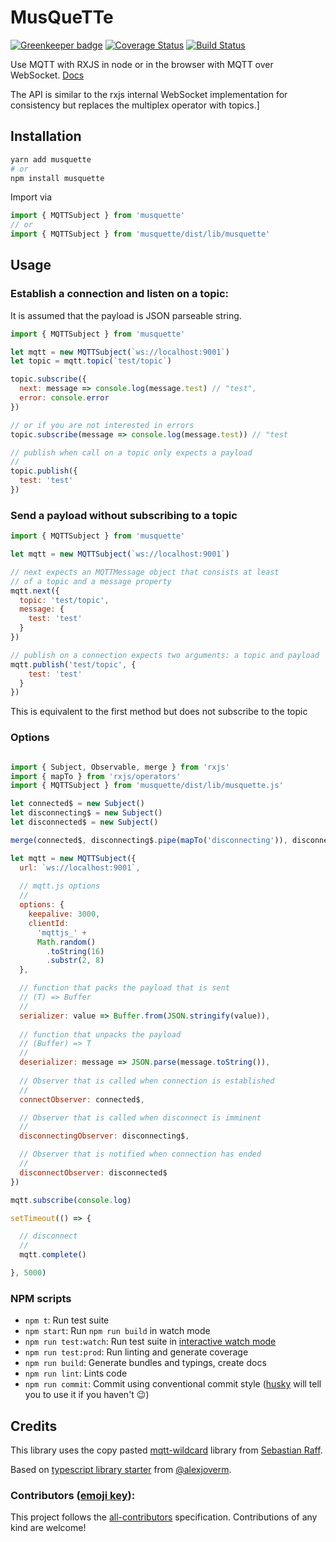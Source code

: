 # MusQueTTe

[![Greenkeeper badge](https://badges.greenkeeper.io/ixds/musquette.svg)](https://greenkeeper.io/)
[![Coverage Status](https://coveralls.io/repos/github/ixds/musquette/badge.svg?branch=master)](https://coveralls.io/github/ixds/musquette?branch=master)
[![Build Status](https://travis-ci.org/ixds/musquette.svg?branch=master)](https://travis-ci.org/ixds/musquette)

Use MQTT with RXJS in node or in the browser with MQTT over WebSocket. [Docs](https://ixds.github.io/musquette/)

The API is similar to the rxjs internal WebSocket implementation for consistency but replaces the multiplex operator with topics.]

## Installation

```bash
yarn add musquette
# or
npm install musquette
```

Import via

```javascript
import { MQTTSubject } from 'musquette'
// or
import { MQTTSubject } from 'musquette/dist/lib/musquette'
```


## Usage

### Establish a connection and listen on a topic:

It is assumed that the payload is JSON parseable string.

```javascript
import { MQTTSubject } from 'musquette'

let mqtt = new MQTTSubject(`ws://localhost:9001`)
let topic = mqtt.topic(`test/topic`)

topic.subscribe({
  next: message => console.log(message.test) // "test",
  error: console.error
})

// or if you are not interested in errors
topic.subscribe(message => console.log(message.test)) // "test

// publish when call on a topic only expects a payload
//
topic.publish({
  test: 'test'
})

```

### Send a payload without subscribing to a topic

```javascript
import { MQTTSubject } from 'musquette'

let mqtt = new MQTTSubject(`ws://localhost:9001`)

// next expects an MQTTMessage object that consists at least
// of a topic and a message property
mqtt.next({
  topic: 'test/topic',
  message: {
    test: 'test'
  }
})

// publish on a connection expects two arguments: a topic and payload
mqtt.publish('test/topic', {
    test: 'test'
  }
})

```

This is equivalent to the first method but does not subscribe to the topic

### Options

```javascript

import { Subject, Observable, merge } from 'rxjs'
import { mapTo } from 'rxjs/operators'
import { MQTTSubject } from 'musquette/dist/lib/musquette.js'

let connected$ = new Subject()
let disconnecting$ = new Subject()
let disconnected$ = new Subject()

merge(connected$, disconnecting$.pipe(mapTo('disconnecting')), disconnected$.pipe(mapTo('disconnected'))).subscribe(console.log)

let mqtt = new MQTTSubject({
  url: `ws://localhost:9001`,
  
  // mqtt.js options
  //
  options: {
    keepalive: 3000,
    clientId:
      'mqttjs_' +
      Math.random()
        .toString(16)
        .substr(2, 8)
  },

  // function that packs the payload that is sent
  // (T) => Buffer
  //
  serializer: value => Buffer.from(JSON.stringify(value)),
  
  // function that unpacks the payload
  // (Buffer) => T
  //
  deserializer: message => JSON.parse(message.toString()),
  
  // Observer that is called when connection is established
  //
  connectObserver: connected$,

  // Observer that is called when disconnect is imminent
  //
  disconnectingObserver: disconnecting$,

  // Observer that is notified when connection has ended
  //
  disconnectObserver: disconnected$
})

mqtt.subscribe(console.log)

setTimeout(() => {

  // disconnect
  //
  mqtt.complete()

}, 5000)

```

### NPM scripts

 - `npm t`: Run test suite
 - `npm start`: Run `npm run build` in watch mode
 - `npm run test:watch`: Run test suite in [interactive watch mode](http://facebook.github.io/jest/docs/cli.html#watch)
 - `npm run test:prod`: Run linting and generate coverage
 - `npm run build`: Generate bundles and typings, create docs
 - `npm run lint`: Lints code
 - `npm run commit`: Commit using conventional commit style ([husky](https://github.com/typicode/husky) will tell you to use it if you haven't :wink:)

## Credits

This library uses the copy pasted [mqtt-wildcard](https://github.com/hobbyquaker/mqtt-wildcard) library from [Sebastian Raff](https://github.com/hobbyquaker).

Based on [typescript library starter](https://www.google.com/search?client=safari&rls=en&q=typescript+library+starter&ie=UTF-8&oe=UTF-8) from [@alexjoverm](https://twitter.com/alexjoverm).

### Contributors ([emoji key](https://github.com/kentcdodds/all-contributors#emoji-key)):

<!-- ALL-CONTRIBUTORS-LIST:START - Do not remove or modify this section -->
<!-- prettier-ignore -->

<!-- ALL-CONTRIBUTORS-LIST:END -->

This project follows the [all-contributors](https://github.com/kentcdodds/all-contributors) specification. Contributions of any kind are welcome!
